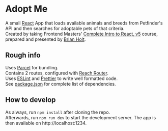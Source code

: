 # Adopt Me

A small [React](https://reactjs.org/) App that loads available animals and breeds from Petfinder's API and then searches for adoptable pets of that criteria.  
Created by taking Frontend Masters' [Complete Intro to React, v5](https://frontendmasters.com/courses/complete-react-v5/) course, prepared and presented by [Brian Holt](https://frontendmasters.com/teachers/brian-holt/).

## Rough info

Uses [Parcel](https://parceljs.org/) for bundling.  
Contains 2 routes, configured with [Reach Router](https://reach.tech/router).  
Uses [ESLint](https://eslint.org/) and [Prettier](https://prettier.io/) to write well formatted code.    
See [package.json](package.json) for complete list of dependencies.

## How to develop

As always, run `npm install` after cloning the repo.  
Afterwards, run `npm run dev` to start the development server. The app is then available on http://localhost:1234.
